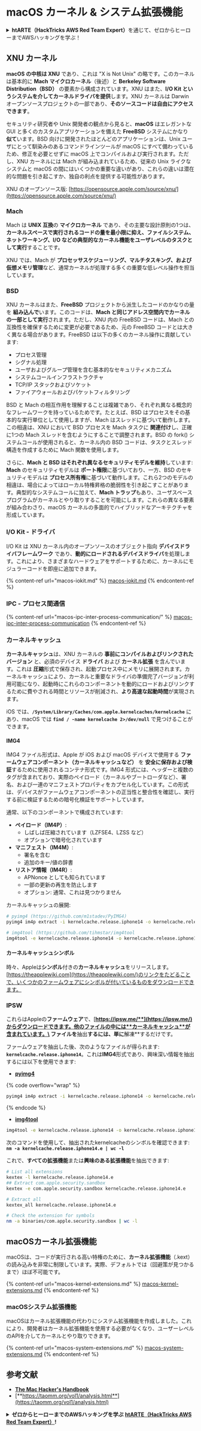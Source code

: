# macOS カーネル & システム拡張機能

<details>

<summary><strong>htARTE（HackTricks AWS Red Team Expert）</strong>を通じて、ゼロからヒーローまでAWSハッキングを学ぶ！</summary>

HackTricks をサポートする他の方法:

- **HackTricks で企業を宣伝**したい場合や **HackTricks を PDF でダウンロード**したい場合は、[**SUBSCRIPTION PLANS**](https://github.com/sponsors/carlospolop) をチェックしてください！
- [**公式 PEASS & HackTricks スワッグ**](https://peass.creator-spring.com)を入手する
- [**The PEASS Family**](https://opensea.io/collection/the-peass-family)を発見し、独占的な [**NFTs**](https://opensea.io/collection/the-peass-family) のコレクションを見る
- 💬 [**Discord グループ**](https://discord.gg/hRep4RUj7f) に参加するか、[**telegram グループ**](https://t.me/peass) に参加するか、**Twitter** 🐦 [**@carlospolopm**](https://twitter.com/hacktricks_live) をフォローする
- **ハッキングテクニックを共有するために、** [**HackTricks**](https://github.com/carlospolop/hacktricks) と [**HackTricks Cloud**](https://github.com/carlospolop/hacktricks-cloud) の GitHub リポジトリに PR を提出する

</details>

## XNU カーネル

**macOS の中核は XNU** であり、これは "X is Not Unix" の略です。このカーネルは基本的に **Mach マイクロカーネル**（後述）と **Berkeley Software Distribution（BSD）** の要素から構成されています。XNU はまた、**I/O Kit というシステムを介してカーネルドライバを提供**します。XNU カーネルは Darwin オープンソースプロジェクトの一部であり、**そのソースコードは自由にアクセスできます**。

セキュリティ研究者や Unix 開発者の観点から見ると、**macOS** はエレガントな GUI と多くのカスタムアプリケーションを備えた **FreeBSD** システムにかなり **似て**います。BSD 向けに開発されたほとんどのアプリケーションは、Unix ユーザにとって馴染みのあるコマンドラインツールが macOS にすべて備わっているため、修正を必要とせずに macOS 上でコンパイルおよび実行されます。ただし、XNU カーネルには Mach が組み込まれているため、従来の Unix ライクなシステムと macOS の間にはいくつかの重要な違いがあり、これらの違いは潜在的な問題を引き起こすか、独自の利点を提供する可能性があります。

XNU のオープンソース版: [https://opensource.apple.com/source/xnu/](https://opensource.apple.com/source/xnu/)

### Mach

Mach は **UNIX 互換**の **マイクロカーネル** であり、その主要な設計原則の1つは、**カーネルスペースで実行されるコードの量を最小限に抑え、ファイルシステム、ネットワーキング、I/O などの典型的なカーネル機能をユーザレベルのタスクとして実行**することです。

XNU では、Mach が **プロセッサスケジューリング、マルチタスキング、および仮想メモリ管理**など、通常カーネルが処理する多くの重要な低レベル操作を担当しています。

### BSD

XNU カーネルはまた、**FreeBSD** プロジェクトから派生したコードのかなりの量を **組み込んで**います。このコードは、**Mach と同じアドレス空間内でカーネルの一部として実行**されます。ただし、XNU 内の FreeBSD コードは、Mach との互換性を確保するために変更が必要であるため、元の FreeBSD コードとは大きく異なる場合があります。FreeBSD は以下の多くのカーネル操作に貢献しています:

- プロセス管理
- シグナル処理
- ユーザおよびグループ管理を含む基本的なセキュリティメカニズム
- システムコールインフラストラクチャ
- TCP/IP スタックおよびソケット
- ファイアウォールおよびパケットフィルタリング

BSD と Mach の相互作用を理解することは複雑であり、それぞれ異なる概念的なフレームワークを持っているためです。たとえば、BSD はプロセスをその基本的な実行単位として使用しますが、Mach はスレッドに基づいて動作します。この相違は、XNU において BSD プロセスを Mach タスクに **関連付け**し、正確に1つの Mach スレッドを含むようにすることで調整されます。BSD の fork() システムコールが使用されると、カーネル内の BSD コードは、タスクとスレッド構造を作成するために Mach 関数を使用します。

さらに、**Mach と BSD はそれぞれ異なるセキュリティモデルを維持**しています: **Mach** のセキュリティモデルは **ポート権限**に基づいており、一方、BSD のセキュリティモデルは **プロセス所有権**に基づいて動作します。これら2つのモデルの相違は、場合によってはローカル特権昇格の脆弱性を引き起こすことがあります。典型的なシステムコールに加えて、**Mach トラップ**もあり、ユーザスペースプログラムがカーネルとやり取りすることを可能にします。これらの異なる要素が組み合わさり、macOS カーネルの多面的でハイブリッドなアーキテクチャを形成しています。

### I/O Kit - ドライバ

I/O Kit は XNU カーネル内のオープンソースのオブジェクト指向 **デバイスドライバフレームワーク** であり、**動的にロードされるデバイスドライバ**を処理します。これにより、さまざまなハードウェアをサポートするために、カーネルにモジュラーコードを即座に追加できます。

{% content-ref url="macos-iokit.md" %}
[macos-iokit.md](macos-iokit.md)
{% endcontent-ref %}

### IPC - プロセス間通信

{% content-ref url="macos-ipc-inter-process-communication/" %}
[macos-ipc-inter-process-communication](macos-ipc-inter-process-communication/)
{% endcontent-ref %}

### カーネルキャッシュ

**カーネルキャッシュ**は、XNU カーネルの **事前にコンパイルおよびリンクされたバージョン** と、必須のデバイス **ドライバ** および **カーネル拡張** を含んでいます。これは **圧縮**形式で保存され、起動プロセス中にメモリに展開されます。カーネルキャッシュにより、カーネルと重要なドライバの準備完了バージョンが利用可能になり、起動時にこれらのコンポーネントを動的にロードおよびリンクするために費やされる時間とリソースが削減され、**より高速な起動時間**が実現されます。

iOS では、**`/System/Library/Caches/com.apple.kernelcaches/kernelcache`** にあり、macOS では **`find / -name kernelcache 2>/dev/null`** で見つけることができます。

#### IMG4

IMG4 ファイル形式は、Apple が iOS および macOS デバイスで使用する **ファームウェアコンポーネント（カーネルキャッシュなど）** を **安全に保存および検証**するために使用されるコンテナ形式です。IMG4 形式には、ヘッダーと複数のタグが含まれており、実際のペイロード（カーネルやブートローダなど）、署名、および一連のマニフェストプロパティをカプセル化しています。この形式は、デバイスがファームウェアコンポーネントの正当性と整合性を確認し、実行する前に検証するための暗号化検証をサポートしています。

通常、以下のコンポーネントで構成されています:

- **ペイロード（IM4P）**:
  - しばしば圧縮されています（LZFSE4、LZSS など）
  - オプションで暗号化されています
- **マニフェスト（IM4M）**:
  - 署名を含む
  - 追加のキー/値の辞書
- **リストア情報（IM4R）**:
  - APNonce としても知られています
  - 一部の更新の再生を防止します
  - オプション: 通常、これは見つかりません

カーネルキャッシュの展開:
```bash
# pyimg4 (https://github.com/m1stadev/PyIMG4)
pyimg4 im4p extract -i kernelcache.release.iphone14 -o kernelcache.release.iphone14.e

# img4tool (https://github.com/tihmstar/img4tool
img4tool -e kernelcache.release.iphone14 -o kernelcache.release.iphone14.e
```
#### カーネルキャッシュシンボル

時々、Appleは**シンボル**付きの**カーネルキャッシュ**をリリースします。[https://theapplewiki.com](https://theapplewiki.com/)のリンクをたどることで、いくつかのファームウェアにシンボルが付いているものをダウンロードできます。

### IPSW

これらはAppleの**ファームウェア**で、[**https://ipsw.me/**](https://ipsw.me/)からダウンロードできます。他のファイルの中には**カーネルキャッシュ**が含まれています。\
ファイルを**抽出**するには、単に**解凍**するだけです。

ファームウェアを抽出した後、次のようなファイルが得られます: **`kernelcache.release.iphone14`**。これは**IMG4**形式であり、興味深い情報を抽出するには以下を使用できます:

* [**pyimg4**](https://github.com/m1stadev/PyIMG4)

{% code overflow="wrap" %}
```bash
pyimg4 im4p extract -i kernelcache.release.iphone14 -o kernelcache.release.iphone14.e
```
{% endcode %}

* [**img4tool**](https://github.com/tihmstar/img4tool)
```bash
img4tool -e kernelcache.release.iphone14 -o kernelcache.release.iphone14.e
```
次のコマンドを使用して、抽出されたkernelcacheのシンボルを確認できます: **`nm -a kernelcache.release.iphone14.e | wc -l`**

これで、**すべての拡張機能**または**興味のある拡張機能**を抽出できます:
```bash
# List all extensions
kextex -l kernelcache.release.iphone14.e
## Extract com.apple.security.sandbox
kextex -e com.apple.security.sandbox kernelcache.release.iphone14.e

# Extract all
kextex_all kernelcache.release.iphone14.e

# Check the extension for symbols
nm -a binaries/com.apple.security.sandbox | wc -l
```
## macOSカーネル拡張機能

macOSは、コードが実行される高い特権のために、**カーネル拡張機能**（.kext）の読み込みを非常に制限しています。実際、デフォルトでは（回避策が見つかるまで）ほぼ不可能です。

{% content-ref url="macos-kernel-extensions.md" %}
[macos-kernel-extensions.md](macos-kernel-extensions.md)
{% endcontent-ref %}

### macOSシステム拡張機能

macOSはカーネル拡張機能の代わりにシステム拡張機能を作成しました。これにより、開発者はカーネル拡張機能を使用する必要がなくなり、ユーザーレベルのAPIを介してカーネルとやり取りできます。

{% content-ref url="macos-system-extensions.md" %}
[macos-system-extensions.md](macos-system-extensions.md)
{% endcontent-ref %}

## 参考文献

* [**The Mac Hacker's Handbook**](https://www.amazon.com/-/es/Charlie-Miller-ebook-dp-B004U7MUMU/dp/B004U7MUMU/ref=mt\_other?\_encoding=UTF8\&me=\&qid=)
* [**https://taomm.org/vol1/analysis.html**](https://taomm.org/vol1/analysis.html)

<details>

<summary><strong>ゼロからヒーローまでのAWSハッキングを学ぶ</strong> <a href="https://training.hacktricks.xyz/courses/arte"><strong>htARTE（HackTricks AWS Red Team Expert）</strong></a><strong>!</strong></summary>

HackTricksをサポートする他の方法:

* **HackTricksで企業を宣伝したい**または**HackTricksをPDFでダウンロードしたい**場合は、[**SUBSCRIPTION PLANS**](https://github.com/sponsors/carlospolop)をチェックしてください！
* [**公式PEASS＆HackTricksスウォッグ**](https://peass.creator-spring.com)を入手する
* [**The PEASS Family**](https://opensea.io/collection/the-peass-family)を発見し、独占的な[**NFT**](https://opensea.io/collection/the-peass-family)コレクションを見つける
* 💬 [**Discordグループ**](https://discord.gg/hRep4RUj7f)に参加するか、[**telegramグループ**](https://t.me/peass)に参加するか、**Twitter** 🐦 [**@carlospolopm**](https://twitter.com/hacktricks_live)をフォローする。
* **HackTricks**と[**HackTricks Cloud**](https://github.com/carlospolop/hacktricks)のGitHubリポジトリにPRを提出して、あなたのハッキングトリックを共有してください。

</details>
